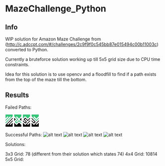 # MazeChallenge_Python
## Info
WIP solution for Amazon Maze Challenge from (http://c.adccpt.com/#/challenges/2c9f9f0c545bb87e015494c00b11003c) converted to Python.

Currently a bruteforce solution working up till 5x5 grid size due to CPU time constraints.

Idea for this solution is to use opencv and a floodfill to find if a path exists from the top of the maze till the bottom.

## Results
Failed Paths:

![alt text](https://raw.githubusercontent.com/rokaN8/MazeChallenge_Python/master/readme_images/failed/image0.jpg)
![alt text](https://raw.githubusercontent.com/rokaN8/MazeChallenge_Python/master/readme_images/failed/image355.jpg)
![alt text](https://raw.githubusercontent.com/rokaN8/MazeChallenge_Python/master/readme_images/failed/image90.jpg)
![alt text](https://raw.githubusercontent.com/rokaN8/MazeChallenge_Python/master/readme_images/failed/image91.jpg)

Successful Paths:
![alt text](https://github.com/rokaN8/MazeChallenge_Python/tree/master/readme_images/success/image227.jpg)
![alt text](https://github.com/rokaN8/MazeChallenge_Python/tree/master/readme_images/success/image231.jpg)
![alt text](https://github.com/rokaN8/MazeChallenge_Python/tree/master/readme_images/success/image241.jpg)
![alt text](https://github.com/rokaN8/MazeChallenge_Python/tree/master/readme_images/success/image59.jpg)


Solutions:

3x3 Grid: 78 (different from their solution which states 74)
4x4 Grid: 10814
5x5 Grid: 
